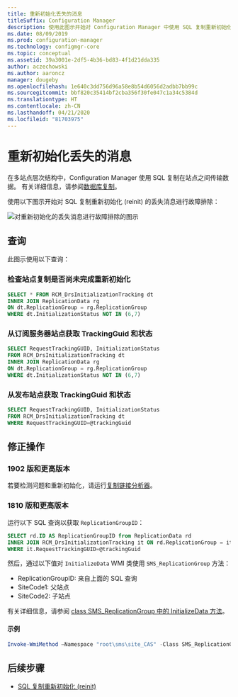 ```yaml
---
title: 重新初始化丢失的消息
titleSuffix: Configuration Manager
description: 使用此图示开始对 Configuration Manager 中使用 SQL 复制重新初始化丢失的消息进行故障排除
ms.date: 08/09/2019
ms.prod: configuration-manager
ms.technology: configmgr-core
ms.topic: conceptual
ms.assetid: 39a3001e-2df5-4b36-bd83-4f1d21dda335
author: aczechowski
ms.author: aaroncz
manager: dougeby
ms.openlocfilehash: 1e640c3dd756d96a58e8b54d6056d2adbb7bb99c
ms.sourcegitcommit: bbf820c35414bf2cba356f30fe047c1a34c5384d
ms.translationtype: HT
ms.contentlocale: zh-CN
ms.lasthandoff: 04/21/2020
ms.locfileid: "81703975"
---
```

# <a name="reinit-missing-message"></a>重新初始化丢失的消息

在多站点层次结构中，Configuration Manager 使用 SQL 复制在站点之间传输数据。 有关详细信息，请参阅[数据库复制](../../../plan-design/hierarchy/database-replication.md)。

使用以下图示开始对 SQL 复制重新初始化 (reinit) 的丢失消息进行故障排除：

![对重新初始化的丢失消息进行故障排除的图示](media/reinit-missing-message.svg)

## <a name="queries"></a>查询

此图示使用以下查询：

### <a name="check-if-site-replication-hasnt-finished-reinit"></a>检查站点复制是否尚未完成重新初始化

```sql
SELECT * FROM RCM_DrsInitializationTracking dt
INNER JOIN ReplicationData rg
ON dt.ReplicationGroup = rg.ReplicationGroup
WHERE dt.InitializationStatus NOT IN (6,7)
```

### <a name="get-the-trackingguid--status-from-subscriber-site"></a>从订阅服务器站点获取 TrackingGuid 和状态

```sql
SELECT RequestTrackingGUID, InitializationStatus
FROM RCM_DrsInitializationTracking dt
INNER JOIN ReplicationData rg
ON dt.ReplicationGroup = rg.ReplicationGroup
WHERE dt.InitializationStatus NOT IN (6,7)
```

### <a name="get-the-trackingguid--status-from-the-publishing-site"></a>从发布站点获取 TrackingGuid 和状态

```sql
SELECT RequestTrackingGUID, InitializationStatus
FROM RCM_DrsInitializationTracking dt
WHERE RequestTrackingGUID=@trackingGuid
```

## <a name="remediation-actions"></a>修正操作

### <a name="version-1902-and-later"></a>1902 版和更高版本

若要检测问题和重新初始化，请运行[复制链接分析器](../monitor-replication.md#BKMK_RLA)。

### <a name="version-1810-and-earlier"></a>1810 版和更高版本

运行以下 SQL 查询以获取 `ReplicationGroupID`：

```sql
SELECT rd.ID AS ReplicationGroupID from ReplicationData rd
INNER JOIN RCM_DrsInitializationTracking it ON rd.ReplicationGroup = it.ReplicationGroup
WHERE it.RequestTrackingGUID=@trackingGuid
```

然后，通过以下值对 `InitializeData` WMI 类使用 `SMS_ReplicationGroup` 方法：

- ReplicationGroupID: 来自上面的 SQL 查询
- SiteCode1: 父站点
- SiteCode2: 子站点

有关详细信息，请参阅 [class SMS_ReplicationGroup 中的 InitializeData 方法](../../../../develop/reference/core/servers/configure/initializedata-method-in-class-sms_replicationgroup.md)。

#### <a name="example"></a>示例

```PowerShell
Invoke-WmiMethod –Namespace "root\sms\site_CAS" -Class SMS_ReplicationGroup –Name InitializeData -ArgumentList "20", "CAS", "PR1"
```

## <a name="next-steps"></a>后续步骤

- [SQL 复制重新初始化 (reinit)](sql-replication-reinit.md)
